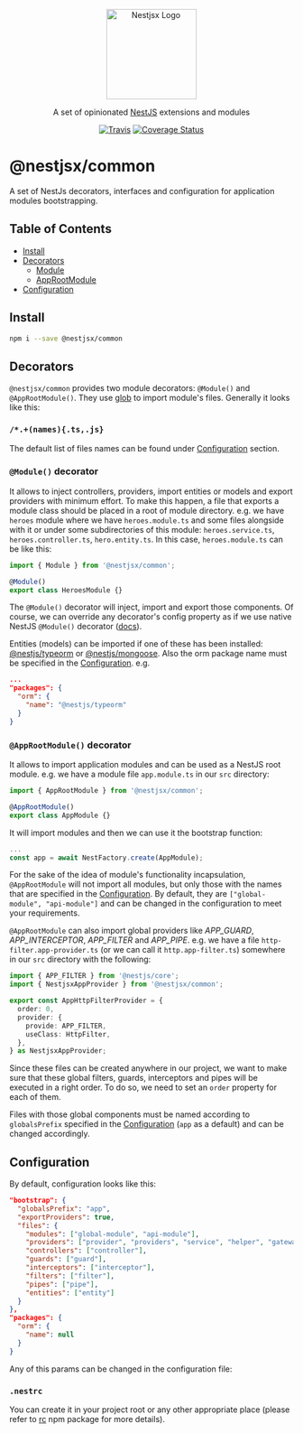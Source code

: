 <p align="center">
  <a href="https://github.com/nestjsx/nestjsx/" target="blank"><img src="https://github.com/nestjsx/nestjsx/raw/master/img/logo.png" width="160" alt="Nestjsx Logo" /></a>
</p>
<p align="center">
  A set of opinionated <a href="https://github.com/nestjs/nest" target="blank">NestJS</a> extensions and modules
</p>
<p align="center">
  <a href="https://travis-ci.org/nestjsx/nestjsx"><img src="https://travis-ci.org/nestjsx/nestjsx.svg?branch=master" alt="Travis" /></a>
  <a href='https://coveralls.io/github/nestjsx/nestjsx?branch=master'><img src='https://coveralls.io/repos/github/nestjsx/nestjsx/badge.svg?branch=master' alt='Coverage Status' /></a>
</p>

# @nestjsx/common

A set of NestJs decorators, interfaces and configuration for application modules bootstrapping.

## Table of Contents

- [Install](#install)
- [Decorators](#decorators)
  - [Module](#module-decorator)
  - [AppRootModule](#approotmodule-decorator)
- [Configuration](#configuration)

## Install

```bash
npm i --save @nestjsx/common
```

## Decorators

`@nestjsx/common` provides two module decorators: `@Module()` and `@AppRootModule()`.
They use [glob](https://www.npmjs.com/package/glob) to import module's files. Generally it looks like this:

### `/*.+(names){.ts,.js}`

The default list of files names can be found under [Configuration](#configuration) section.

### `@Module()` decorator

It allows to inject controllers, providers, import entities or models and export providers with minimum effort. To make this happen, a file that exports a module class should be placed in a root of module directory. e.g. we have `heroes` module where we have `heroes.module.ts` and some files alongside with it or under some subdirectories of this module: `heroes.service.ts`, `heroes.controller.ts`, `hero.entity.ts`.
In this case, `heroes.module.ts` can be like this:

```typescript
import { Module } from '@nestjsx/common';

@Module()
export class HeroesModule {}
```

The `@Module()` decorator will inject, import and export those components. Of course, we can override any decorator's config property as if we use native NestJS `@Module()` decorator ([docs](https://docs.nestjs.com/modules)).

Entities (models) can be imported if one of these has been installed: [@nestjs/typeorm](https://github.com/nestjs/typeorm) or [@nestjs/mongoose](https://github.com/nestjs/mongoose). Also the orm package name must be specified in the [Configuration](#configuration). e.g.

```json
...
"packages": {
  "orm": {
    "name": "@nestjs/typeorm"
  }
}
```

### `@AppRootModule()` decorator

It allows to import application modules and can be used as a NestJS root module. e.g. we have a module file `app.module.ts` in our `src` directory:

```typescript
import { AppRootModule } from '@nestjsx/common';

@AppRootModule()
export class AppModule {}
```

It will import modules and then we can use it the bootstrap function:

```typescript
...
const app = await NestFactory.create(AppModule);
```

For the sake of the idea of module's functionality incapsulation, `@AppRootModule` will not import all modules, but only those with the names that are specified in the [Configuration](#configuration). By default, they are `["global-module", "api-module"]` and can be changed in the configuration to meet your requirements.

`@AppRootModule` can also import global providers like _APP_GUARD_, _APP_INTERCEPTOR_, _APP_FILTER_ and _APP_PIPE_. e.g. we have a file `http-filter.app-provider.ts` (or we can call it `http.app-filter.ts`) somewhere in our `src` directory with the following:

```typescript
import { APP_FILTER } from '@nestjs/core';
import { NestjsxAppProvider } from '@nestjsx/common';

export const AppHttpFilterProvider = {
  order: 0,
  provider: {
    provide: APP_FILTER,
    useClass: HttpFilter,
  },
} as NestjsxAppProvider;
```

Since these files can be created anywhere in our project, we want to make sure that these global filters, guards, interceptors and pipes will be executed in a right order. To do so, we need to set an `order` property for each of them.

Files with those global components must be named according to `globalsPrefix` specified in the [Configuration](#configuration) (`app` as a default) and can be changed accordingly.

## Configuration

By default, configuration looks like this:

```json
"bootstrap": {
  "globalsPrefix": "app",
  "exportProviders": true,
  "files": {
    "modules": ["global-module", "api-module"],
    "providers": ["provider", "providers", "service", "helper", "gateway"],
    "controllers": ["controller"],
    "guards": ["guard"],
    "interceptors": ["interceptor"],
    "filters": ["filter"],
    "pipes": ["pipe"],
    "entities": ["entity"]
  }
},
"packages": {
  "orm": {
    "name": null
  }
}
```

Any of this params can be changed in the configuration file:

### `.nestrc`

You can create it in your project root or any other appropriate place (please refer to [rc](https://www.npmjs.com/package/rc) npm package for more details).
